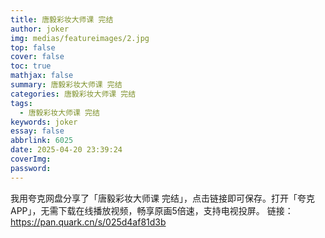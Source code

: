 ```yaml
---
title: 唐毅彩妆大师课 完结
author: joker
img: medias/featureimages/2.jpg
top: false
cover: false
toc: true
mathjax: false
summary: 唐毅彩妆大师课 完结
categories: 唐毅彩妆大师课 完结
tags:
  - 唐毅彩妆大师课 完结
keywords: joker
essay: false
abbrlink: 6025
date: 2025-04-20 23:39:24
coverImg:
password:
---
```


我用夸克网盘分享了「唐毅彩妆大师课 完结」，点击链接即可保存。打开「夸克APP」，无需下载在线播放视频，畅享原画5倍速，支持电视投屏。
链接：https://pan.quark.cn/s/025d4af81d3b
